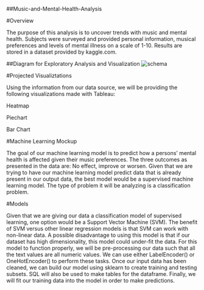 ##Music-and-Mental-Health-Analysis

#Overview

The purpose of this analysis is to uncover trends with music and mental health. Subjects were surveyed and provided personal information, musical preferences and levels of mental illness on a scale of 1-10. Results are stored in a dataset provided by kaggle.com.

##Diagram for Exploratory Analysis and Visualization
![schema](https://github.com/NoelleWright/Music-and-Mental-Health-Analysis/assets/114125836/bff28830-cd77-4774-94c6-e0a57b6949dd)


#Projected Visualiztations

Using the information from our data source, we will be providing the following visualizations made with Tableau:

Heatmap

Piechart

Bar Chart

#Machine Learning Mockup

The goal of our machine learning model is to predict how a persons’ mental health is affected given their music preferences. The three outcomes as presented in the data are: No effect, improve or worsen. Given that we are trying to have our machine learning model predict data that is already present in our output data, the best model would be a supervised machine learning model. The type of problem it will be analyzing is a classification problem.

#Models

Given that we are giving our data a classification model of supervised learning, one option would be a Support Vector Machine (SVM). The benefit of SVM versus other linear regression models is that SVM can work with non-linear data. A possible disadvantage to using this model is that if our dataset has high dimensionality, this model could under-fit the data. For this model to function properly, we will be pre-processing our data such that all the text values are all numeric values. We can use either LabelEncoder() or OneHotEncoder() to perform these tasks. Once our input data has been cleaned, we can build our model using sklearn to create training and testing subsets. SQL will also be used to make tables for the dataframe. Finally, we will fit our training data into the model in order to make predictions.

